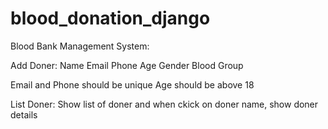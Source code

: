 # blood_donation_django

Blood Bank Management System:

Add Doner:
Name
Email
Phone
Age
Gender
Blood Group

Email and Phone should be unique
Age should be above 18

List Doner:
Show list of doner and when ckick on doner name, show doner details
